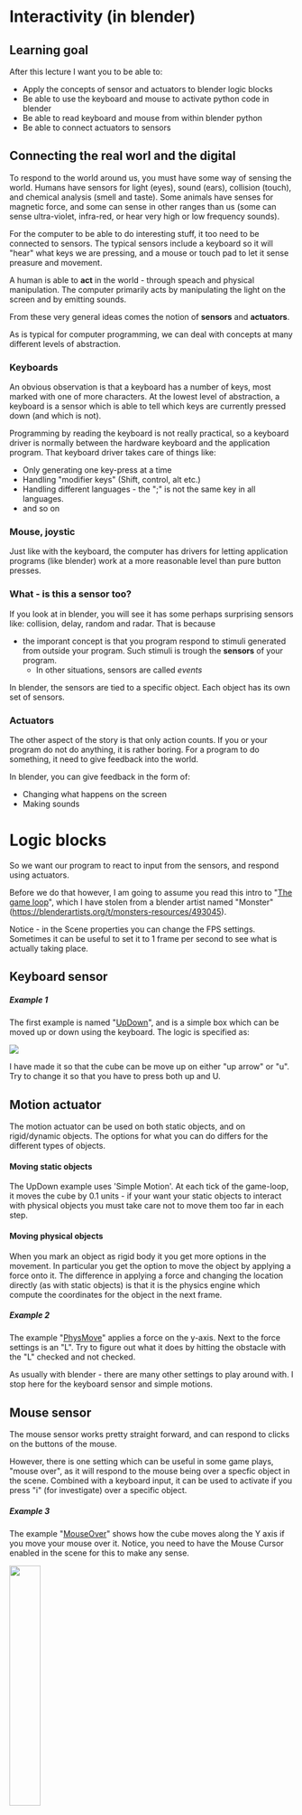# Interactivity (in blender)

## Learning goal
After this lecture I want you to be able to:

* Apply the concepts of sensor and actuators to blender logic blocks
* Be able to use the keyboard and mouse to activate python code in blender
* Be able to read keyboard and mouse from within blender python
* Be able to connect actuators to sensors

## Connecting the real worl and the digital
To respond to the world around us, you must have some way of sensing the world. Humans have sensors for light (eyes), sound (ears), collision (touch), and chemical analysis (smell and taste). Some animals have senses for magnetic force, and some can sense in other ranges than us (some can sense ultra-violet, infra-red, or hear very high or low frequency sounds).

For the computer to be able to do interesting stuff, it too need to be connected to sensors. The typical sensors include a keyboard so it will "hear" what keys we are pressing, and a mouse or touch pad to let it sense preasure and movement.

A human is able to **act** in the world - through speach and physical manipulation. The computer primarily acts by manipulating the light on the screen and by emitting sounds. 

From these very general ideas comes the notion of **sensors** and **actuators**.

As is typical for computer programming, we can deal with concepts at many different levels of abstraction.

### Keyboards
An obvious observation is that a keyboard has a number of keys, most marked with one of more characters. At the lowest level of abstraction, a keyboard is a sensor which is able to tell which keys are currently pressed down (and which is not).

Programming by reading the keyboard is not really practical, so a keyboard driver is normally between the hardware keyboard and the application program. That keyboard driver takes care of things like:

* Only generating one key-press at a time
* Handling "modifier keys" (Shift, control, alt etc.)
* Handling different languages - the ";" is not the same key in all languages.
* and so on

### Mouse, joystic
Just like with the keyboard, the computer has drivers for letting application programs (like blender) work at a more reasonable level than pure button presses.

### What - is this a sensor too?
If you look at in blender, you will see it has some perhaps surprising sensors like: collision, delay, random and radar. That is because

* the imporant concept is that you program respond to stimuli generated from outside your program. Such stimuli is trough the **sensors** of your program.
	* In other situations, sensors are called *events*

In blender, the sensors are tied to a specific object. Each object has its own set of sensors.

### Actuators
The other aspect of the story is that only action counts. If you or your program do not do anything, it is rather boring. For a program to do something, it need to give feedback into the world.

In blender, you can give feedback in the form of:

* Changing what happens on the screen
* Making sounds

# Logic blocks
So we want our program to react to input from the sensors, and respond using actuators.

Before we do that however, I am going to assume you read this intro to "[The game loop](BGEGuide-to-the-GameLoop.pdf)", which I have stolen from a blender artist named "Monster" (https://blenderartists.org/t/monsters-resources/493045).

Notice - in the Scene properties you can change the FPS settings. Sometimes it can be useful to set it to 1 frame per second to see what is actually taking place.

## Keyboard sensor
##### Example 1
The first example is named "[UpDown](blend/UpDown.blend)", and is a simple box which can be moved up or down using the keyboard. The logic is specified as:

<img src="img/UpDownLogic.png">

I have made it so that the cube can be move up on either "up arrow" or "u". Try to change it so that you have to press both up and U.

## Motion actuator
The motion actuator can be used on both static objects, and on rigid/dynamic objects. The options for what you can do differs for the different types of objects.

#### Moving static objects
The UpDown example uses 'Simple Motion'. At each tick of the game-loop, it moves the cube by 0.1 units - if your want your static objects to interact with physical objects you must take care not to move them too far in each step.

#### Moving physical objects
When you mark an object as rigid body it you get more options in the movement. In particular you get the option to move the object by applying a force onto it. 
The difference in applying a force and changing the location directly (as with static objects) is that it is the physics engine which compute the coordinates for the object in the next frame.

##### Example 2
The example "[PhysMove](blend/PhysMove.blend)" applies a force on the y-axis. Next to the force settings is an "L". Try to figure out what it does by hitting the obstacle with the "L" checked and not checked.

As usually with blender - there are many other settings to play around with. I stop here for the keyboard sensor and simple motions.

## Mouse sensor
The mouse sensor works pretty straight forward, and can respond to clicks on the buttons of the mouse.

However, there is one setting which can be useful in some game plays, "mouse over", as it will respond to the mouse being over a specfic object in the scene. Combined with a keyboard input, it can be used to activate if you press "i" (for investigate) over a specific object.

##### Example 3
The example "[MouseOver](blend/MouseOver.blend)" shows how the cube moves along the Y axis if you move your mouse over it. Notice, you need to have the Mouse Cursor enabled in the scene for this to make any sense.

<img width="33%" src="img/EnableMouseCursor.png">

## Sound activator
To add sound effects, you need to use a sound actuator. It has different settings, and I believe [the manual actually describe them fairly well](https://docs.blender.org/manual/en/latest/game_engine/logic/actuators/types/sound.html).

##### Example 4
The example "[Sound](blend/Sound.blend)" plays the boing sound when you move the cursor over the cube. Notice, the play mode of the actuator is set to "Play End", which will play the sound to the end, and ignore other signals to start playing while it is still finishing its first sound.

## Colision sensor
The collision sensor activates if the bounding box of object it is attached to is hits the bounding box of some other object. 

##### Example 5
In the example "[Boings](blend/Boings.blend)" a boing sound will be played each time one of the blue balls hits something.

## Delay, always and Edit object
The "[BallMill](blend/BallMill.blend)" uses a few other sensors and actuators. The main build is a mill wheel which is hinged on a stand. There is a feeder box that collects the balls, and the gravity and mass of the balls force the wheel to turn.

Besides the build, it is necessary to produce new balls at a steady rate, and in order for the balls not to fill up the universe, they die after a while. Lets see how this is done.

##### Making new balls
The actuator "Edit object" has several settings, here I use the "Add object". The ball will be added at the location of the owner of the actuator - in this case it is an "Empty". The object to be added must exist already in the scene. I have hidden it in the second layer. It does not matter where it is, it is used as a template and a new copy is made each time the actuator fires

##### Making many new balls
The new ball actuator is tied to an "Always sensor". That sensor simply fires at each frame. Except in our case it has a "skip of 30 frames". At 60 FPS, that is two new balls every five second. 

Notice the "[True level triggering](https://docs.blender.org/manual/en/latest/game_engine/logic/sensors/introduction.html#game-engine-logic-sensors-common-options)":

<img width="75%" src="img/Always.png">

If you do not mark this one, the "Always" is actually run only once at the beginning of the game.

##### Making the balls die
If you select the ball in the other layer, you can see it has a delay sensor. It delays for 300 frames (5 seconds at 60 FPS), then fires. The actuator is again a "Edit object" actuator, this time with "End object" as the action.

## Combining logic bricks into a small game
As you know, I have drawn some of my examples from [the car game tutorial](http://blender.freemovies.co.uk/car-game-tutorials/).

There is a [section on getting the camera to work](https://www.youtube.com/watch?v=kJNnFw0Qlic) as shown in class. 

I was not able to demo the camera in class, but here is what you need to do

<img width="50%" src="img/Camera_actuator.png">

I had forgotten to set the min and max distance, so the camera plastered itself on the car. The different properties of the camera actuator are:

* `Camera Object`- the object the camera will be following
* `Height`- how high above the `Camera Object` the camera is.
* `Axis`- what is forward on the `Camera Object`. 
* `Min`and `Max` the distance behind (with respect to the `Axis`) the camera will follow the `Camera Object`.
* `Dampning`

There are two things more - you have to activate the camera before you start the game. Setting the view to be the active camera ("Numpad 0")

<img width="66%" src="img/Active_camera.png">

When I do this, I end with a view like this (more or less):

<img width="66%" src="img/SmallCameraPerspective.png">

To make the view be all of the 3D scene, you need to 


#### Gemstone
I could not resist, and made a gemstone mesh (see the the file `gemstone.py`). I cannot just do such thing in my head, and had to draw something to help me.

<img width="66%" src="img/Gemstone.png">

Honestly, it took me several tries until I finally wrote this little function:

```python
# computes an index based on a cyclus of N, and offset
def mod(a, N,offset):
    return (a % N) + offset
```

In my experience, you always need to be careful getting your modulus right so you can "count in cycles".

The function is used extensively to produce the gemstone mesh.

#### Lack of material
Notice, the `gemstone.py`does not produce material for the gemstone. Different materials are needed for different gemstones.
